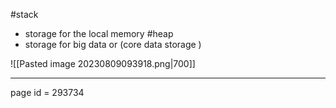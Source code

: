 
#stack
- storage for the local memory 
#heap 
 - storage for big data or (core data storage )








![[Pasted image 20230809093918.png|700]]


------------------
page id =  293734